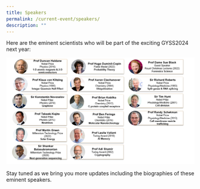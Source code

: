 ```yaml
---
title: Speakers
permalink: /current-event/speakers/
description: ""
---
```

Here are the eminent scientists who will be part of the exciting GYSS2024 next year:

![](/images/GYSS%202024/speakers%20(sep%20update).png)

Stay tuned as we bring you more updates including the biographies of these eminent speakers.
